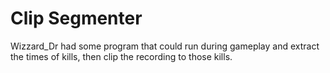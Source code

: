 # Clip Segmenter

Wizzard_Dr had some program that could run during gameplay and extract the times of kills, then clip the recording to those kills.
